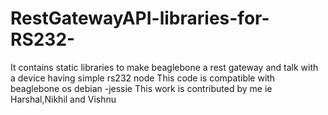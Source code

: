 # RestGatewayAPI-libraries-for-RS232-

It contains static libraries to make beaglebone a rest gateway and talk with a device having simple rs232 node
This code is compatible with beaglebone os debian -jessie
This work is contributed by me ie Harshal,Nikhil and Vishnu
